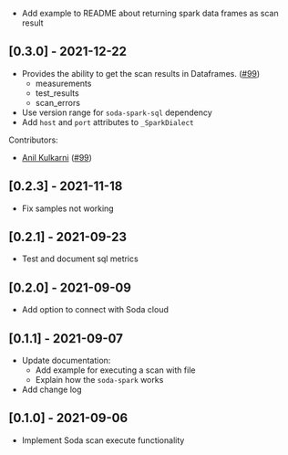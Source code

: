 - Add example to README about returning spark data frames as scan result

## [0.3.0] - 2021-12-22

- Provides the ability to get the scan results in Dataframes. ([#99](https://github.com/sodadata/soda-spark/pull/99))
  - measurements
  - test_results
  - scan_errors
- Use version range for `soda-spark-sql` dependency
- Add `host` and `port` attributes to `_SparkDialect`

Contributors:
- [Anil Kulkarni](https://github.com/anilkulkarni87) ([#99](https://github.com/sodadata/soda-spark/pull/99))

## [0.2.3] - 2021-11-18

- Fix samples not working

## [0.2.1] - 2021-09-23

- Test and document sql metrics

## [0.2.0] - 2021-09-09

- Add option to connect with Soda cloud

## [0.1.1] - 2021-09-07

- Update documentation:
  - Add example for executing a scan with file
  - Explain how the `soda-spark` works
- Add change log

## [0.1.0] - 2021-09-06

- Implement Soda scan execute functionality
